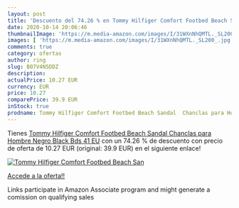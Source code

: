 ```yaml
---
layout: post
title: 'Descuento del 74.26 % en Tommy Hilfiger Comfort Footbed Beach San'
date: 2020-10-14 20:06:46
thumbnailImage: 'https://m.media-amazon.com/images/I/31WXnNhQMTL._SL200_.jpg'
images: [ 'https://m.media-amazon.com/images/I/31WXnNhQMTL._SL200_.jpg' ]
comments: true
category: ofertas
author: ring
slug: B07V4N5DDZ
description:
actualPrice: 10.27 EUR
currency: EUR
price: 10.27
comparePrice: 39.9 EUR
inStock: true
prodname: Tommy Hilfiger Comfort Footbed Beach Sandal  Chanclas para Hombre  Negro  Black Bds   41 EU
---
```


Tienes [Tommy Hilfiger Comfort Footbed Beach Sandal  Chanclas para Hombre  Negro  Black Bds   41 EU](https://www.amazon.es/dp/B07V4N5DDZ/?tag=tolees-21) con un 74.26 % de descuento con precio de oferta de 10.27 EUR (original: 39.9 EUR) en el siguiente enlace!

[![Tommy Hilfiger Comfort Footbed Beach San](https://m.media-amazon.com/images/I/31WXnNhQMTL._SL200_.jpg)](https://www.amazon.es/dp/B07V4N5DDZ/?tag=tolees-21)

[Accede a la oferta!!](https://www.amazon.es/dp/B07V4N5DDZ/?tag=tolees-21)

Links participate in Amazon Associate program and might generate a comission on qualifying sales


